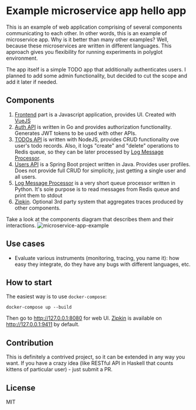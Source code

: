 # Example microservice app hello app

This is an example of web application comprising of several components communicating to each other. In other words, this is an example of microservice app. Why is it better than many other examples? Well, because these microservices are written in different languages. This approach gives you flexibility for running experiments in polyglot environment.

The app itself is a simple TODO app that additionally authenticates users. I planned to add some admin functionality, but decided to cut the scope and add it later if needed.

## Components

1. [Frontend](/frontend) part is a Javascript application, provides UI. Created with [VueJS](http://vuejs.org)
2. [Auth API](/auth-api) is written in Go and provides authorization functionality. Generates JWT tokens to be used with other APIs.
3. [TODOs API](/todos-api) is written with NodeJS, provides CRUD functionality ove user's todo records. Also, it logs "create" and "delete" operations to Redis queue, so they can be later processed by [Log Message Processor](/log-message-processor).
4. [Users API](/users-api) is a Spring Boot project written in Java. Provides user profiles. Does not provide full CRUD for simplicity, just getting a single user and all users.
5. [Log Message Processor](/log-message-processor) is a very short queue processor written in Python. It's sole purpose is to read messages from Redis queue and print them to stdout
6. [Zipkin](https://zipkin.io). Optional 3rd party system that aggregates traces produced by other components.

Take a look at the components diagram that describes them and their interactions.
![microservice-app-example](https://user-images.githubusercontent.com/1905821/34918427-a931d84e-f952-11e7-85a0-ace34a2e8edb.png)

## Use cases

- Evaluate various instruments (monitoring, tracing, you name it): how easy they integrate, do they have any bugs with different languages, etc.

## How to start

The easiest way is to use `docker-compose`:

```
docker-compose up --build
```

Then go to http://127.0.0.1:8080 for web UI. [Zipkin](https://zipkin.io) is available on http://127.0.0.1:9411 by default.

## Contribution

This is definitely a contrived project, so it can be extended in any way you want. If you have a crazy idea (like RESTful API in Haskell that counts kittens of particular user) - just submit a PR.

## License

MIT
